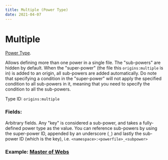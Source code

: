 ```yaml
---
title: Multiple (Power Type)
date: 2021-04-07
---
```

# Multiple

[Power Type](../power_types.md).

Allows defining more than one power in a single file. The "sub-powers" are hidden by default. When the "super-power" (the file this `origins:multiple` is in) is added to an origin, all sub-powers are added automatically. Do note that specifying a condition in the "super-power" will not apply the specified condition to all sub-powers in it, meaning that you need to specify the condition to all the sub-powers.

Type ID: `origins:multiple`

### Fields:

Arbitrary fields. Any "key" is considered a sub-power, and takes a fully-defined power type as the value. You can reference sub-powers by using the super-power ID, appended by an underscore (`_`) and lastly the sub-power ID (which is the key), i.e. `<namespace>:<powerfile>_<subpower>`

### Example: [Master of Webs](https://github.com/apace100/origins-fabric/blob/master/src/main/resources/data/origins/powers/master_of_webs.json)